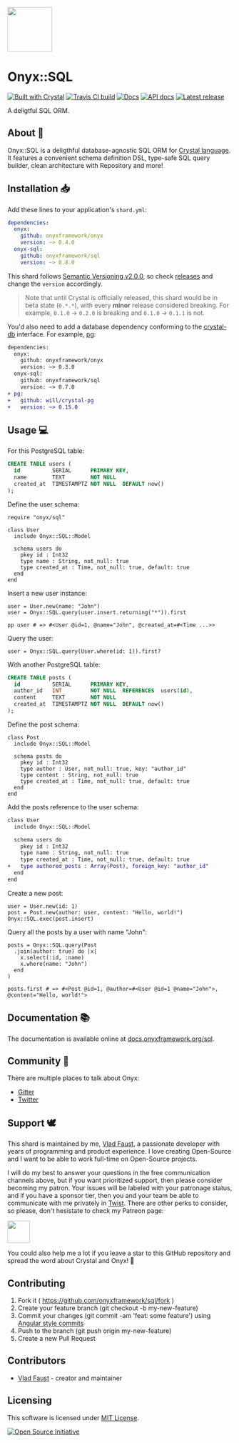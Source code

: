 <a href="https://onyxframework.org"><img width="100" height="100" src="https://onyxframework.org/img/logo.svg"></a>

# Onyx::SQL

[![Built with Crystal](https://img.shields.io/badge/built%20with-crystal-000000.svg?style=flat-square)](https://crystal-lang.org/)
[![Travis CI build](https://img.shields.io/travis/onyxframework/sql/master.svg?style=flat-square)](https://travis-ci.org/onyxframework/sql)
[![Docs](https://img.shields.io/badge/docs-online-brightgreen.svg?style=flat-square)](https://docs.onyxframework.org/sql)
[![API docs](https://img.shields.io/badge/api_docs-online-brightgreen.svg?style=flat-square)](https://api.onyxframework.org/sql)
[![Latest release](https://img.shields.io/github/release/onyxframework/sql.svg?style=flat-square)](https://github.com/onyxframework/sql/releases)

A deligtful SQL ORM.

## About 👋

Onyx::SQL is a deligthful database-agnostic SQL ORM for [Crystal language](https://crystal-lang.org/). It features a convenient schema definition DSL, type-safe SQL query builder, clean architecture with Repository and more!

## Installation 📥

Add these lines to your application's `shard.yml`:

```yaml
dependencies:
  onyx:
    github: onyxframework/onyx
    version: ~> 0.4.0
  onyx-sql:
    github: onyxframework/sql
    version: ~> 0.8.0
```

This shard follows [Semantic Versioning v2.0.0](http://semver.org/), so check [releases](https://github.com/onyxframework/rest/releases) and change the `version` accordingly.

> Note that until Crystal is officially released, this shard would be in beta state (`0.*.*`), with every **minor** release considered breaking. For example, `0.1.0` → `0.2.0` is breaking and `0.1.0` → `0.1.1` is not.

You'd also need to add a database dependency conforming to the [crystal-db](https://github.com/crystal-lang/crystal-db) interface. For example, [pg](https://github.com/will/crystal-pg):

```diff
dependencies:
  onyx:
    github: onyxframework/onyx
    version: ~> 0.3.0
  onyx-sql:
    github: onyxframework/sql
    version: ~> 0.7.0
+ pg:
+   github: will/crystal-pg
+   version: ~> 0.15.0
```

## Usage 💻

For this PostgreSQL table:

```sql
CREATE TABLE users (
  id          SERIAL      PRIMARY KEY,
  name        TEXT        NOT NULL
  created_at  TIMESTAMPTZ NOT NULL  DEFAULT now()
);
```

Define the user schema:

```crystal
require "onyx/sql"

class User
  include Onyx::SQL::Model

  schema users do
    pkey id : Int32
    type name : String, not_null: true
    type created_at : Time, not_null: true, default: true
  end
end
```

Insert a new user instance:

```crystal
user = User.new(name: "John")
user = Onyx::SQL.query(user.insert.returning("*")).first

pp user # => #<User @id=1, @name="John", @created_at=#<Time ...>>
```

Query the user:

```crystal
user = Onyx::SQL.query(User.where(id: 1)).first?
```

With another PostgreSQL table:

```sql
CREATE TABLE posts (
  id          SERIAL      PRIMARY KEY,
  author_id   INT         NOT NULL  REFERENCES  users(id),
  content     TEXT        NOT NULL
  created_at  TIMESTAMPTZ NOT NULL  DEFAULT now()
);
```

Define the post schema:

```crystal
class Post
  include Onyx::SQL::Model

  schema posts do
    pkey id : Int32
    type author : User, not_null: true, key: "author_id"
    type content : String, not_null: true
    type created_at : Time, not_null: true, default: true
  end
end
```

Add the posts reference to the user schema:

```diff
class User
  include Onyx::SQL::Model

  schema users do
    pkey id : Int32
    type name : String, not_null: true
    type created_at : Time, not_null: true, default: true
+   type authored_posts : Array(Post), foreign_key: "author_id"
  end
end
```

Create a new post:

```crystal
user = User.new(id: 1)
post = Post.new(author: user, content: "Hello, world!")
Onyx::SQL.exec(post.insert)
```

Query all the posts by a user with name "John":

```crystal
posts = Onyx::SQL.query(Post
  .join(author: true) do |x|
    x.select(:id, :name)
    x.where(name: "John")
  end
)

posts.first # => #<Post @id=1, @author=#<User @id=1 @name="John">, @content="Hello, world!">
```

## Documentation 📚

The documentation is available online at [docs.onyxframework.org/sql](https://docs.onyxframework.org/sql).

## Community 🍪

There are multiple places to talk about Onyx:

* [Gitter](https://gitter.im/onyxframework)
* [Twitter](https://twitter.com/onyxframework)

## Support 🕊

This shard is maintained by me, [Vlad Faust](https://vladfaust.com), a passionate developer with years of programming and product experience. I love creating Open-Source and I want to be able to work full-time on Open-Source projects.

I will do my best to answer your questions in the free communication channels above, but if you want prioritized support, then please consider becoming my patron. Your issues will be labeled with your patronage status, and if you have a sponsor tier, then you and your team be able to communicate with me privately in [Twist](https://twist.com). There are other perks to consider, so please, don't hesistate to check my Patreon page:

<a href="https://www.patreon.com/vladfaust"><img height="50" src="https://onyxframework.org/img/patreon-button.svg"></a>

You could also help me a lot if you leave a star to this GitHub repository and spread the word about Crystal and Onyx! 📣

## Contributing

1. Fork it ( https://github.com/onyxframework/sql/fork )
2. Create your feature branch (git checkout -b my-new-feature)
3. Commit your changes (git commit -am 'feat: some feature') using [Angular style commits](https://github.com/angular/angular/blob/master/CONTRIBUTING.md#commit)
4. Push to the branch (git push origin my-new-feature)
5. Create a new Pull Request

## Contributors

- [Vlad Faust](https://github.com/vladfaust) - creator and maintainer

## Licensing

This software is licensed under [MIT License](LICENSE).

[![Open Source Initiative](https://upload.wikimedia.org/wikipedia/commons/thumb/4/42/Opensource.svg/100px-Opensource.svg.png)](https://opensource.org/licenses/MIT)
